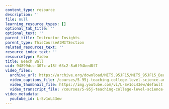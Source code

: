 ```yaml
---
content_type: resource
description: ''
file: null
learning_resource_types: []
optional_tab_title: ''
optional_text: ''
parent_title: Instructor Insights
parent_type: ThisCourseAtMITSection
related_resources_text: ''
resource_index_text: ''
resourcetype: Video
title: Beach Ball
uid: 94899dcc-307c-a18f-63c2-8a6f94bed8f7
video_files:
  archive_url: https://archive.org/download/MIT5.95JF15/MIT5_95JF15_BeachBall_300k.mp4
  video_captions_file: /courses/5-95j-teaching-college-level-science-and-engineering-fall-2015/f50bbbf7063356c0a8c39284156d424d_L-Sv1oL43ew.vtt
  video_thumbnail_file: https://img.youtube.com/vi/L-Sv1oL43ew/default.jpg
  video_transcript_file: /courses/5-95j-teaching-college-level-science-and-engineering-fall-2015/d7f166cca5defaaa10578f158b1cab00_L-Sv1oL43ew.pdf
video_metadata:
  youtube_id: L-Sv1oL43ew
---
```

